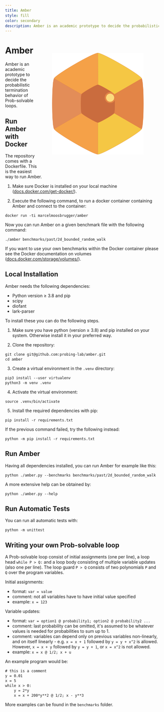 ```yaml
---
title: Amber
style: fill
color: secondary
description: Amber is an academic prototype to decide the probabilistic termination behavior of Prob-solvable loops.
---
```


<p align="center" style="float:right;margin:50px">
  <a href="https://github.com/probing-lab/amber">
    <img src="../pictures/amber-logo.svg" width="300px" alt="Amber logo" />
  </a>
</p>


# Amber

Amber is an academic prototype to decide the probabilistic termination behavior of Prob-solvable loops.

## Run Amber with Docker

The repository comes with a Dockerfile.
This is the easiest way to run Amber.

1. Make sure Docker is installed on your local machine
([docs.docker.com/get-docker/](https://docs.docker.com/get-docker/)).

2. Execute the following command, to run a docker container containing Amber and connect to the container:
```
docker run -ti marcelmoosbrugger/amber
```

Now you can run Amber on a given benchmark file with the following command:
```
./amber benchmarks/past/2d_bounded_random_walk
```

If you want to use your own benchmarks within the Docker container please see the Docker documentation on volumes ([docs.docker.com/storage/volumes/](https://docs.docker.com/storage/volumes/)).


## Local Installation

Amber needs the following dependencies:
- Python version &ge; 3.8 and pip
- scipy
- diofant
- lark-parser

To install these you can do the following steps.

1. Make sure you have python (version &ge; 3.8) and pip installed on your system.
Otherwise install it in your preferred way.

2. Clone the repository:
```
git clone git@github.com:probing-lab/amber.git
cd amber
```

3. Create a virtual environment in the `.venv` directory:
```
pip3 install --user virtualenv
python3 -m venv .venv
```

4. Activate the virtual environment:
```
source .venv/bin/activate
```

5. Install the required dependencies with pip:
```
pip install -r requirements.txt
```

If the previous command failed, try the following instead:
```
python -m pip install -r requirements.txt
```


## Run Amber

Having all dependencies installed, you can run Amber for example like this:
```
python ./amber.py --benchmarks benchmarks/past/2d_bounded_random_walk
```

A more extensive help can be obtained by:
```
python ./amber.py --help
```

## Run Automatic Tests

You can run all automatic tests with:
```
python -m unittest
```


## Writing your own Prob-solvable loop

A Prob-solvable loop consist of initial assignments (one per line), a loop head `while P > Q:`
and a loop body consisting of multiple variable updates (also one per line).
The loop guard `P > Q` consists of two polynomials `P` and `Q` over the program variables.

Initial assignments:
- format:  `var = value`
- comment: not all variables have to have initial value specified
- example: `x = 123`

Variable updates:
- format:  `var = option1 @ probability1; option2 @ probability2 ...`
- comment: last probability can be omitted, it's assumed to be whatever
values is needed for probabilities to sum up to 1.
- comment: variables can depend only on previous variables non-linearly,
and on itself linearly - e.g. `x = x + 1` followed by `y = y + x^2` is allowed.
However, `x = x + y` followed by `y = y + 1`, or `x = x^2` is not allowed.
- example: `x = x @ 1/2; x + u`

An example program would be:

```
# this is a comment
y = 0.01
x = 5
while x > 0:
    y = 2*y
    x = x + 200*y**2 @ 1/2; x - y**3
```
More examples can be found in the `benchmarks` folder.
